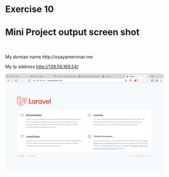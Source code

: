 # Exercise 10 

# Mini Project output screen shot
<br>
<br>My domian name http://osayamenimar.me

My Ip address http://139.59.169.54/


![command screen shot](/images/Screen%20Shot%20Laravel%20%20.png)
